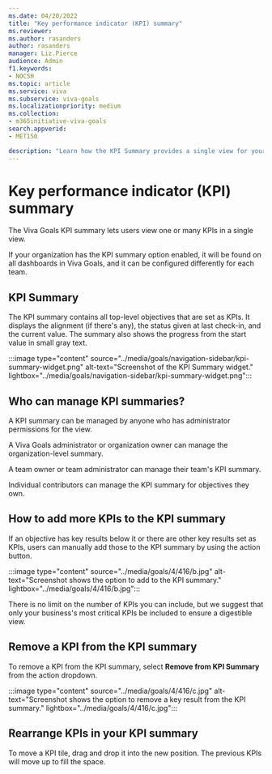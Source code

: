 ```yaml
---
ms.date: 04/20/2022
title: "Key performance indicator (KPI) summary"
ms.reviewer: 
ms.author: rasanders
author: rasanders
manager: Liz.Pierce
audience: Admin
f1.keywords:
- NOCSH
ms.topic: article
ms.service: viva
ms.subservice: viva-goals
ms.localizationpriority: medium
ms.collection:  
- m365initiative-viva-goals
search.appverid:
- MET150

description: "Learn how the KPI Summary provides a single view for your most important KPIs."
---
```


# Key performance indicator (KPI) summary

The Viva Goals KPI summary lets users view one or many KPIs in a single view.

If your organization has the KPI summary option enabled, it will be found on all dashboards in Viva Goals, and it can be configured differently for each team.

## KPI Summary

The KPI summary contains all top-level objectives that are set as KPIs. It displays the alignment (if there's any), the status given at last check-in, and the current value. The summary also shows the progress from the start value in small gray text.

:::image type="content" source="../media/goals/navigation-sidebar/kpi-summary-widget.png" alt-text="Screenshot of the KPI Summary widget." lightbox="../media/goals/navigation-sidebar/kpi-summary-widget.png":::

## Who can manage KPI summaries? 

A KPI summary can be managed by anyone who has administrator permissions for the view.

A Viva Goals administrator or organization owner can manage the organization-level summary.

A team owner or team administrator can manage their team's KPI summary.

Individual contributors can manage the KPI summary for objectives they own.

## How to add more KPIs to the KPI summary

If an objective has key results below it or there are other key results set as KPIs, users can manually add those to the KPI summary by using the action button.

:::image type="content" source="../media/goals/4/416/b.jpg" alt-text="Screenshot shows the option to add to the KPI summary." lightbox="../media/goals/4/416/b.jpg":::

There is no limit on the number of KPIs you can include, but we suggest that only your business's most critical KPIs be included to ensure a digestible view.

## Remove a KPI from the KPI summary
  
To remove a KPI from the KPI summary, select **Remove from KPI Summary** from the action dropdown.

:::image type="content" source="../media/goals/4/416/c.jpg" alt-text="Screenshot shows the option to remove a key result from the KPI summary." lightbox="../media/goals/4/416/c.jpg":::

## Rearrange KPIs in your KPI summary

To move a KPI tile, drag and drop it into the new position. The previous KPIs will move up to fill the space.

